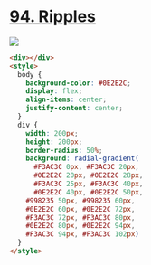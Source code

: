 # [94. Ripples](https://cssbattle.dev/play/94)

![](https://cssbattle.dev/targets/94.png)

```HTML
<div></div>
<style>
  body {
    background-color: #0E2E2C;
    display: flex;
    align-items: center;
    justify-content: center;
  }
  div {
    width: 200px;
    height: 200px;
    border-radius: 50%;
    background: radial-gradient(
      #F3AC3C 0px, #F3AC3C 20px, 
      #0E2E2C 20px, #0E2E2C 28px,
   	  #F3AC3C 25px, #F3AC3C 40px,
      #0E2E2C 40px, #0E2E2C 50px,
    #998235 50px, #998235 60px,
    #0E2E2C 60px, #0E2E2C 72px,
    #F3AC3C 72px, #F3AC3C 80px,
    #0E2E2C 80px, #0E2E2C 94px,
    #F3AC3C 94px, #F3AC3C 102px)
  }
</style>
```
